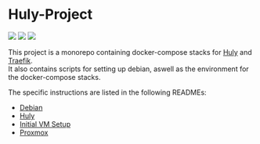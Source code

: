 # Huly-Project

![](https://img.shields.io/github/license/dreamboat-dev/huly-project?style=flat-square)
![](https://img.shields.io/github/repo-size/dreamboat-dev/huly-project?style=flat-square)
![](https://img.shields.io/github/commit-activity/m/dreamboat-dev/huly-project?style=flat-square)

This project is a monorepo containing docker-compose stacks for [Huly](https://huly.io/) and [Traefik](https://traefik.io/traefik/).  
It also contains scripts for setting up debian, aswell as the environment for the docker-compose stacks.

The specific instructions are listed in the following READMEs:

- [Debian](./docs/debian.md)
- [Huly](./docs/huly.md)
- [Initial VM Setup](./docs/initial-vm-setup.md)
- [Proxmox](./docs/proxmox.md)
